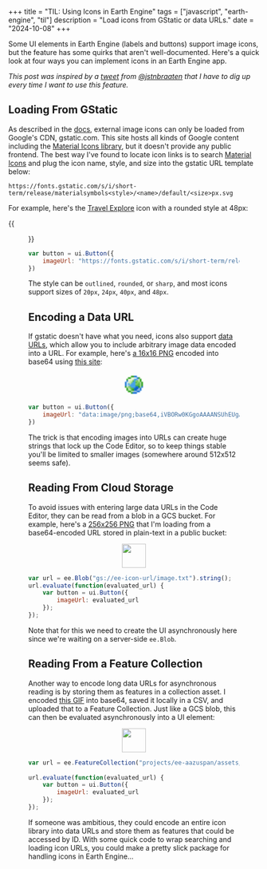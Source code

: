 +++
title = "TIL: Using Icons in Earth Engine"
tags = ["javascript", "earth-engine", "til"]
description = "Load icons from GStatic or data URLs."
date = "2024-10-08"
+++

Some UI elements in Earth Engine (labels and buttons) support image icons, but the feature has some quirks that aren't well-documented. Here's a quick look at four ways you can implement icons in an Earth Engine app.

*This post was inspired by a [tweet](https://twitter.com/jstnbraaten/status/1515109490734997505) from [@jstnbraaten](https://twitter.com/jstnbraaten) that I have to dig up every time I want to use this feature.*

## Loading From GStatic

As described in the [docs](https://developers.google.com/earth-engine/apidocs/ui-button), external image icons can only be loaded from Google's CDN, gstatic.com. This site hosts all kinds of Google content including the [Material Icons library](https://fonts.google.com/icons), but it doesn't provide any public frontend. The best way I've found to locate icon links is to search [Material Icons](https://fonts.google.com/icons) and plug the icon name, style, and size into the gstatic URL template below:

```text
https://fonts.gstatic.com/s/i/short-term/release/materialsymbols<style>/<name>/default/<size>px.svg
```

For example, here's the [Travel Explore](https://fonts.google.com/icons?selected=Material+Symbols+Outlined:travel_explore) icon with a rounded style at 48px:


{{<figure src="https://fonts.gstatic.com/s/i/short-term/release/materialsymbolsrounded/travel_explore/default/48px.svg">}}

```js
var button = ui.Button({
    imageUrl: "https://fonts.gstatic.com/s/i/short-term/release/materialsymbolsrounded/travel_explore/default/48px.svg"
})
```

The style can be `outlined`, `rounded`, or `sharp`, and most icons support sizes of `20px`, `24px`, `40px`, and `48px`.

## Encoding a Data URL

If gstatic doesn't have what you need, icons also support [data URLs](https://developer.mozilla.org/en-US/docs/Web/URI/Schemes/data), which allow you to include arbitrary image data encoded into a URL. For example, here's [a 16x16 PNG](https://www.iconarchive.com/show/mini-icons-by-famfamfam/icon-world-icon.html) encoded into base64 using [this site](https://elmah.io/tools/base64-image-encoder/):


<center><img src="data:image/png;base64,iVBORw0KGgoAAAANSUhEUgAAABAAAAAQBAMAAADt3eJSAAAAMFBMVEVHcEz///8gmRAQbNJFoulVs0us2qeXu+bS7rGK0mxyx1fJ7Prx+ecKXsXS7cPs+NY2F84eAAAAAXRSTlMAQObYZgAAABt0RVh0U29mdHdhcmUAZ2lmMnBuZyAwLjYgKGJldGEpqt1pkgAAAGRJREFUCNdjYEACgoJQWskYzGJU+nPaSADIEDr/w6VCEcgQPtHquQLIYLR+McV1VpIAkOHm4rkUzChxcQ0FMfRmuTgbJQO1Cb0Mtb1uCNKeEWRbbgg2MK3cWABshbKxIKqlEAAA1rgXNRhmqucAAAAASUVORK5CYII=" width=48/></center>

```js
var button = ui.Button({
    imageUrl: "data:image/png;base64,iVBORw0KGgoAAAANSUhEUgAAABAAAAAQBAMAAADt3eJSAAAAMFBMVEVHcEz///8gmRAQbNJFoulVs0us2qeXu+bS7rGK0mxyx1fJ7Prx+ecKXsXS7cPs+NY2F84eAAAAAXRSTlMAQObYZgAAABt0RVh0U29mdHdhcmUAZ2lmMnBuZyAwLjYgKGJldGEpqt1pkgAAAGRJREFUCNdjYEACgoJQWskYzGJU+nPaSADIEDr/w6VCEcgQPtHquQLIYLR+McV1VpIAkOHm4rkUzChxcQ0FMfRmuTgbJQO1Cb0Mtb1uCNKeEWRbbgg2MK3cWABshbKxIKqlEAAA1rgXNRhmqucAAAAASUVORK5CYII"
})
```

The trick is that encoding images into URLs can create huge strings that lock up the Code Editor, so to keep things stable you'll be limited to smaller images (somewhere around 512x512 seems safe).

## Reading From Cloud Storage

To avoid issues with entering large data URLs in the Code Editor, they can be read from a blob in a GCS bucket. For example, here's a [256x256 PNG](https://www.iconarchive.com/show/cristal-intense-icons-by-tatice/Globe-terrestre-2-icon.html) that I'm loading from a base64-encoded URL stored in plain-text in a public bucket:

<center><img src="https://icons.iconarchive.com/icons/tatice/cristal-intense/256/Globe-terrestre-2-icon.png" width=48/></center>

```js
var url = ee.Blob("gs://ee-icon-url/image.txt").string();
url.evaluate(function(evaluated_url) {
    var button = ui.Button({
        imageUrl: evaluated_url
    });
});
```

Note that for this we need to create the UI asynchronously here since we're waiting on a server-side `ee.Blob`.

## Reading From a Feature Collection

Another way to encode long data URLs for asynchronous reading is by storing them as features in a collection asset. I encoded [this GIF](https://upload.wikimedia.org/wikipedia/commons/a/a9/Rotating_earth_%28large%29_transparent.gif) into base64, saved it locally in a CSV, and uploaded that to a Feature Collection. Just like a GCS blob, this can then be evaluated asynchronously into a UI element:

<center><img src="https://upload.wikimedia.org/wikipedia/commons/a/a9/Rotating_earth_%28large%29_transparent.gif" width=48/></center>

```js
var url = ee.FeatureCollection("projects/ee-aazuspan/assets/icon_test").first().get("url");
  
url.evaluate(function(evaluated_url) {
    var button = ui.Button({
        imageUrl: evaluated_url
    });
});
```

If someone was ambitious, they could encode an entire icon library into data URLs and store them as features that could be accessed by ID. With some quick code to wrap searching and loading icon URLs, you could make a pretty slick package for handling icons in Earth Engine...